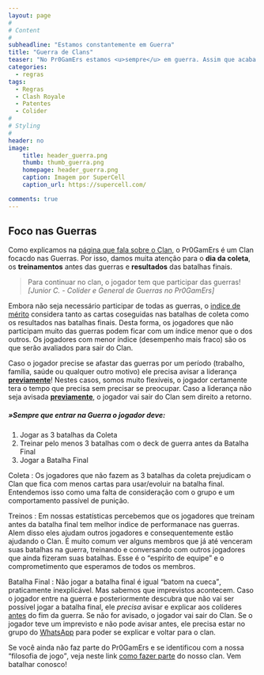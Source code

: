 ```yaml
---
layout: page
#
# Content
#
subheadline: "Estamos constantemente em Guerra"
title: "Guerra de Clans"
teaser: "No Pr0GamErs estamos <u>sempre</u> em guerra. Assim que acaba uma começamos outra e assim por diante."
categories:
  - regras
tags:
  - Regras
  - Clash Royale
  - Patentes
  - Colider
#
# Styling
#
header: no
image:
    title: header_guerra.png
    thumb: thumb_guerra.png
    homepage: header_guerra.png
    caption: Imagem por SuperCell
    caption_url: https://supercell.com/

comments: true    
---
```


## Foco nas Guerras

Como explicamos na <a href="{{ site.url }}{{ site.baseurl }}/sobre" target="_blank">página que fala sobre o Clan,</a> o Pr0GamErs é um Clan focacdo nas Guerras. Por isso, damos muita atenção para o <strong>dia da coleta</strong>, os <strong>treinamentos</strong> antes das guerras e <strong>resultados</strong> das batalhas finais.
<br>

> <span class="teaser">Para continuar no clan, o jogador tem que participar das guerras!</span><cite>[Junior C. - Colider e General de Guerras no Pr0GamErs]</cite>

 Embora não seja necessário participar de todas as guerras, o <a href="{{ site.url }}{{ site.baseurl }}/regras/indice_de_merito" target="_blank">indice de mérito</a> considera tanto as cartas coseguidas nas batalhas de coleta como os resultados nas batalhas finais. Desta forma, os jogadores que não participam muito das guerras podem ficar com um índice menor que o dos outros. Os jogadores com menor índice (desempenho mais fraco) são os que serão avaliados para sair do Clan. <br>

Caso o jogador precise se afastar das guerras por um período (trabalho, família, saúde ou qualquer outro motivo) ele precisa avisar a liderança <strong><u>previamente</u></strong>! Nestes casos, somos muito flexíveis, o jogador certamente tera o tempo que precisa sem precisar se preocupar. Caso a liderança não seja avisada <strong><u>previamente</u></strong>, o jogador vai sair do Clan sem direito a retorno.


##### »Sempre que entrar na Guerra o jogador deve:

<ol>
  <li>Jogar as 3 batalhas da Coleta</li>
  <li>Treinar pelo menos 3 batalhas com o deck de guerra antes da Batalha Final</li>
  <li>Jogar a Batalha Final</li>
</ol>

Coleta
: Os jogadores que não fazem as 3 batalhas da coleta prejudicam o Clan que fica com menos cartas para usar/evoluir na batalha final. Entendemos isso como uma falta de consideração com o grupo e um comportamento passível de punição.

Treinos
: Em nossas estatísticas percebemos que os jogadores que treinam antes da batalha final tem melhor indice de performanace nas guerras. Alem disso eles ajudam outros jogadores e consequentemente estão ajudando o Clan. É muito comum ver alguns membros que já até venceram suas batalhas na guerra, treinando e conversando com outros jogadores que ainda fizeram suas batalhas. Esse é o <q>espírito de equipe</q> e o comprometimento que esperamos de todos os membros.

Batalha Final
: Não jogar a batalha final é igual <q>batom na cueca</q>, praticamente inexplicável. Mas sabemos que imprevistos acontecem. Caso o jogador entre na guerra e posteriormente descubra que não vai ser possível jogar a batalha final, ele <em>precisa</em> avisar e explicar aos colíderes <u>antes</u> do fim da guerra. Se não for avisado, o jogador vai sair do Clan. Se o jogador teve um imprevisto e não pode avisar antes, ele precisa estar no grupo do <a href="{{ site.url }}{{ site.baseurl }}/regras/grupo_no_whatsapp" target="_blank">WhatsApp</a> para poder se explicar e voltar para o clan.

Se você ainda não faz parte do Pr0GamErs e se identificou com a nossa <q>filosofia de jogo</q>, veja neste link <a href="{{ site.url }}{{ site.baseurl }}/regras/faca_parte_do_pr0gamers" target="_blank">como fazer parte</a> do nosso clan. Vem batalhar conosco!


